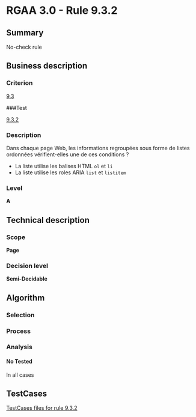 # RGAA 3.0 -  Rule 9.3.2

## Summary

No-check rule

## Business description

### Criterion

[9.3](http://disic.github.io/rgaa_referentiel_en/RGAA3.0_Criteria_English_version_v1.html#crit-9-3)

###Test

[9.3.2](http://disic.github.io/rgaa_referentiel_en/RGAA3.0_Criteria_English_version_v1.html#test-9-3-2)

### Description

Dans chaque page Web, les informations regroup&eacute;es sous forme de listes ordonn&eacute;es v&eacute;rifient-elles une de ces conditions ? 
 
 * La liste utilise les balises HTML `ol` et `li` 
 * La liste utilise les roles ARIA `list` et `listitem` 


### Level

**A**

## Technical description

### Scope

**Page**

### Decision level

**Semi-Decidable**

## Algorithm

### Selection

### Process

### Analysis

#### No Tested 

In all cases



##  TestCases 

[TestCases files for rule 9.3.2](https://github.com/Asqatasun/Asqatasun/tree/master/rules/rules-rgaa3.0/src/test/resources/testcases/rgaa30/Rgaa30Rule090302/) 


